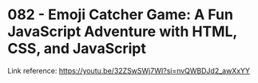 # 082 - Emoji Catcher Game: A Fun JavaScript Adventure with HTML, CSS, and JavaScript

Link reference: https://youtu.be/32ZSwSWj7WI?si=nvQWBDJd2_awXxYY
